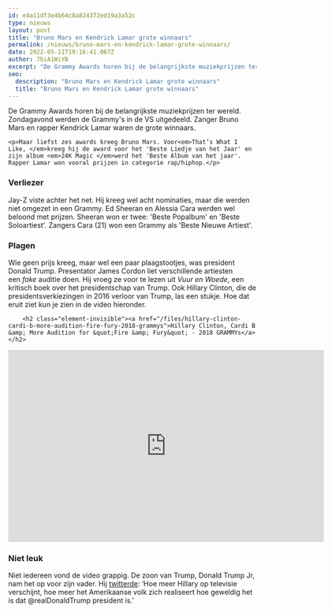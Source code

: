 ```yaml
---
id: e4a11df3e4b64c8a824372ed19a3a52c
type: nieuws
layout: post
title: "Bruno Mars en Kendrick Lamar grote winnaars"
permalink: /nieuws/bruno-mars-en-kendrick-lamar-grote-winnaars/
date: 2022-05-11T19:16:41.067Z
author: 7biA1WiYB
excerpt: "De Grammy Awards horen bij de belangrijkste muziekprijzen ter wereld. Zondagavond werden de Grammy's in de VS uitgedeeld. Zanger Bruno Mars en rapper Kendrick Lamar waren de grote winnaars.  "
seo:
  description: "Bruno Mars en Kendrick Lamar grote winnaars"
  title: "Bruno Mars en Kendrick Lamar grote winnaars"
---
```

De Grammy Awards horen bij de belangrijkste muziekprijzen ter wereld. Zondagavond werden de Grammy's in de VS uitgedeeld. Zanger Bruno Mars en rapper Kendrick Lamar waren de grote winnaars.  

    <p>Maar liefst zes awards kreeg Bruno Mars. Voor<em>That’s What I Like, </em>kreeg hij de award voor het 'Beste Liedje van het Jaar' en zijn album <em>24K Magic </em>werd het 'Beste Album van het jaar'. Rapper Lamar won vooral prijzen in categorie rap/hiphop.</p>
<h3>Verliezer</h3>
<p>Jay-Z viste achter het net. Hij kreeg wel acht nominaties, maar die werden niet omgezet in een Grammy. Ed Sheeran en Alessia Cara werden wel beloond met prijzen. Sheeran won er twee: 'Beste Popalbum' en 'Beste Soloartiest'. Zangers Cara (21) won een Grammy als 'Beste Nieuwe Artiest'.</p>
<h3>Plagen</h3>
<p>Wie geen prijs kreeg, maar wel een paar plaagstootjes, was president Donald Trump. Presentator James Cordon liet verschillende artiesten een <em>fake </em>auditie doen. Hij vroeg ze voor te lezen uit <em>Vuur en Woede</em>, een kritisch boek over het presidentschap van Trump. Ook Hillary Clinton, die de presidentsverkiezingen in 2016 verloor van Trump, las een stukje. Hoe dat eruit ziet kun je zien in de video hieronder.</p>
<p><div class="media media-element-container media-default"><div id="file-420976" class="file file-video file-video-youtube">

        <h2 class="element-invisible"><a href="/files/hillary-clinton-cardi-b-more-audition-fire-fury-2018-grammys">Hillary Clinton, Cardi B &amp; More Audition for &quot;Fire &amp; Fury&quot; - 2018 GRAMMYs</a></h2>
    
  
  <div class="content">
    <div class="media-youtube-video file media-element file-default media-youtube-1">
  <iframe class="media-youtube-player" width="640" height="390" title="Hillary Clinton, Cardi B &amp; More Audition for &quot;Fire &amp; Fury&quot; - 2018 GRAMMYs" src="https://www.youtube.com/embed/DjbysQgJ64Y?wmode=opaque&controls=" name="Hillary Clinton, Cardi B &amp; More Audition for &quot;Fire &amp; Fury&quot; - 2018 GRAMMYs" frameborder="0" allowfullscreen="">Video van Hillary Clinton, Cardi B &amp;amp; More Audition for &amp;quot;Fire &amp;amp; Fury&amp;quot; - 2018 GRAMMYs</iframe>
</div>
  </div>

  
</div>
</div>
<h3>Niet leuk</h3>
<p>Niet iedereen vond de video grappig. De zoon van Trump, Donald Trump Jr, nam het op voor zijn vader. Hij <a href="https://twitter.com/donaldjtrumpjr" target="_blank">twitterde</a>: ‘Hoe meer Hillary op televisie verschijnt, hoe meer het Amerikaanse volk zich realiseert hoe geweldig het is dat @realDonaldTrump president is.’</p>  
